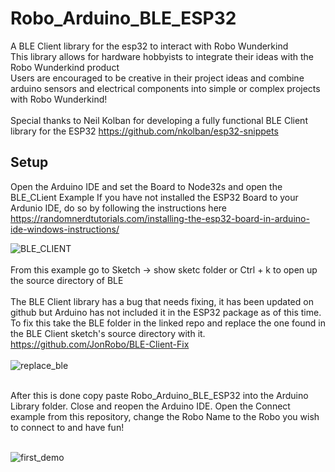 # Robo_Arduino_BLE_ESP32
A BLE Client library for the esp32 to interact with Robo Wunderkind<br />
This library allows for hardware hobbyists to integrate their ideas with the Robo Wunderkind product<br />
Users are encouraged to be creative in their project ideas and combine arduino sensors and electrical components into simple or complex projects with Robo Wunderkind!
<br />
<br />
Special thanks to Neil Kolban for developing a fully functional BLE Client library for the ESP32
https://github.com/nkolban/esp32-snippets


## Setup

Open the Arduino IDE and set the Board to Node32s and open the BLE_CLient Example
If you have not installed the ESP32 Board to your Ardunio IDE, do so by following the instructions here
https://randomnerdtutorials.com/installing-the-esp32-board-in-arduino-ide-windows-instructions/

![BLE_CLIENT](https://user-images.githubusercontent.com/39582212/62226987-69fdae80-b3bb-11e9-9113-9960b09ceeca.png)
<br />
<br />
From this example go to Sketch -> show sketc folder or Ctrl + k to open up the source directory of BLE
<br />
<br />
The BLE Client library has a bug that needs fixing, it has been updated on github but Arduino has not included it in the ESP32 package as of this time. To fix this take the BLE folder in the linked repo and replace the one found in the BLE Client sketch's source directory with it. https://github.com/JonRobo/BLE-Client-Fix
<br />
<br />
![replace_ble](https://user-images.githubusercontent.com/39582212/62228583-3f612500-b3be-11e9-8c1e-4c1535037b22.png)
<br />
<br />

After this is done copy paste Robo_Arduino_BLE_ESP32 into the Arduino Library folder. Close and reopen the Arduino IDE. Open the Connect example from this repository, change the Robo Name to the Robo you wish to connect to and have fun!
<br />
<br />

![first_demo](https://user-images.githubusercontent.com/39582212/62228806-b39bc880-b3be-11e9-8760-8c6f35d711c2.png)
